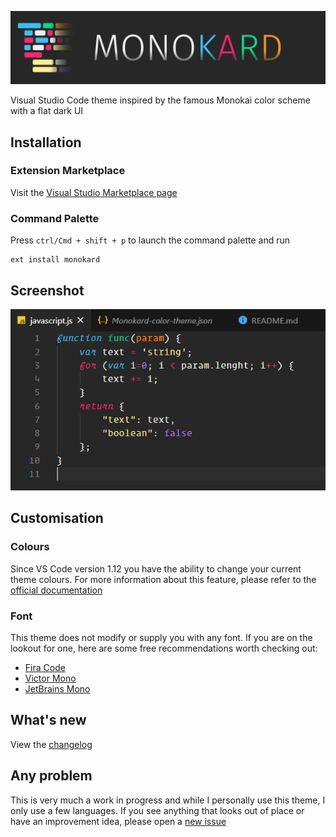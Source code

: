 ![Monokard Theme for Visual Studio Code](/images/logotype.png)

Visual Studio Code theme inspired by the famous Monokai color scheme with a flat dark UI

## Installation
### Extension Marketplace
Visit the [Visual Studio Marketplace page](https://marketplace.visualstudio.com/items?itemName=gfrcsd.monokard)

### Command Palette
Press `ctrl/Cmd + shift + p` to launch the command palette and run
```
ext install monokard
```

## Screenshot
![Theme Preview](/images/preview.png)

## Customisation
### Colours
Since VS Code version 1.12 you have the ability to change your current theme colours. For more information about this feature, please refer to the [official documentation](https://code.visualstudio.com/api/references/theme-color)

### Font 
This theme does not modify or supply you with any font. If you are on the lookout for one, here are some free recommendations worth checking out:

- [Fira Code](https://github.com/tonsky/FiraCode)
- [Victor Mono](https://rubjo.github.io/victor-mono/)
- [JetBrains Mono](https://www.jetbrains.com/lp/mono/)

## What's new
View the [changelog](CHANGELOG.md)

## Any problem
This is very much a work in progress and while I personally use this theme, I only use a few languages. If you see anything that looks out of place or have an improvement idea, please open a [new issue](https://github.com/gfrcsd/vscode-monokard/issues/new)